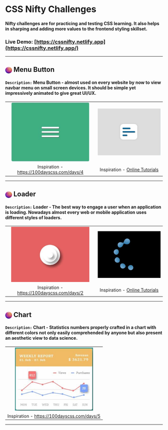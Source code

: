 # CSS Nifty Challenges

#### Nifty challenges are for practicing and testing CSS learning. It also helps in sharping and adding more values to the frontend styling skillset.

### **Live Demo**: [https://cssnifty.netlify.app](https://cssnifty.netlify.app/)
<hr>

<h2><img align="center" width="21.5" src="images/bullet.png" /> Menu Button </h2>

#### `Description:` Menu Button - almost used on every website by now to view navbar menu on small screen devices. It should be simple yet impressively animated to give great UI/UX.

<table>
  
   <tr align="center">
    <td>
    <img width="250" src="images/menu-soc-1.jpg" alt=" menu button" />      
    </td>
    <td>
    <img width="250" src="images/menu-soc-2.jpg" alt=" menu button" />
    </td>
  </tr>
  <tr align="center">
    <td>
      Inspiration - <a href="https://100dayscss.com/days/4/">https://100dayscss.com/days/4</a>
    </td>
    <td>
       Inspiration - <a href="https://www.youtube.com/watch?v=TD-MFXs2M5E">Online Tutorials</a>
    </td>
  </tr>

</table>

<hr/>

<h2><img align="center" width="21.5" src="images/bullet.png" /> Loader </h2>

#### `Description:` Loader - The best way to engage a user when an application is loading. Nowadays almost every web or mobile application uses different styles of loaders.
<table>
  <tr align="center">
    <td>
    <img width="250" src="images/loader-soc-1.jpg" alt=" loader"/>     </td>
    <td>
    <img width="250" src="images/loader-soc-2.jpg" alt=" loader"/>     </td>
  </tr>
  <tr align="center">
    <td>
      Inspiration - <a href="https://100dayscss.com/days/2/">https://100dayscss.com/days/2</a>
    </td>
    <td>
      Inspiration - <a href="https://youtu.be/v3VDVbVdP0w?list=PL5e68lK9hEzeeXtsQCQYd9SAzj6u6wZpi/">Online Tutorials</a>
    </td>
   </tr>
</table>

<hr/>

<h2><img align="center" width="21.5" src="images/bullet.png" /> Chart </h2>


#### `Description:` Chart - Statistics numbers properly crafted in a chart with different colors not only easily comprehended by anyone but also present an aesthetic view to data science. 
<table>
  <tr align="center">
    <td>
    <img width="250" src="images/chart-soc-1.jpg" alt="chart"/>     </td>
  </tr>
  <tr align="center">
    <td>
       Inspiration - <a href="https://100dayscss.com/days/5/">https://100dayscss.com/days/5</a>
    </td>
   </tr>
</table>
<hr/>
